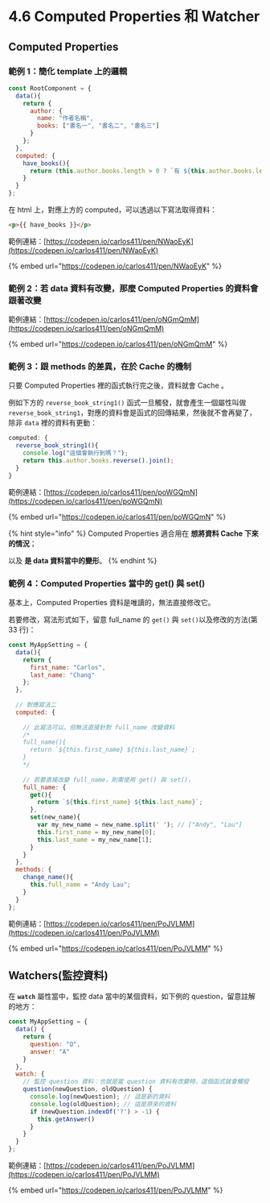 # 4.6 Computed Properties 和 Watcher

## Computed Properties



### 範例 1：簡化 template 上的邏輯

```javascript
const RootComponent = {
  data(){
    return {
      author: {
        name: "作者名稱",
        books: ["書名一", "書名二", "書名三"]
      }
    };
  },
  computed: {
    have_books(){
      return (this.author.books.length > 0 ? `有 ${this.author.books.length} 本書` : "沒有書");
    }
  }
};
```

在 html 上，對應上方的 computed，可以透過以下寫法取得資料：

```html
<p>{{ have_books }}</p>
```



範例連結：[https://codepen.io/carlos411/pen/NWaoEyK](https://codepen.io/carlos411/pen/NWaoEyK)

{% embed url="https://codepen.io/carlos411/pen/NWaoEyK" %}



### 範例 2：若 data 資料有改變，那麼 Computed Properties 的資料會跟著改變



範例連結：[https://codepen.io/carlos411/pen/oNGmQmM](https://codepen.io/carlos411/pen/oNGmQmM)

{% embed url="https://codepen.io/carlos411/pen/oNGmQmM" %}



### 範例 3：跟 methods 的差異，在於 Cache 的機制

只要 Computed Properties 裡的函式執行完之後，資料就會 Cache 。

例如下方的 `reverse_book_string1()` 函式一旦觸發，就會產生一個屬性叫做 `reverse_book_string1`，對應的資料會是函式的回傳結果，然後就不會再變了，除非 `data` 裡的資料有更動：

```javascript
computed: {
  reverse_book_string1(){
    console.log("這個會執行到嗎？");
    return this.author.books.reverse().join();
  }
}
```



範例連結：[https://codepen.io/carlos411/pen/poWGQmN](https://codepen.io/carlos411/pen/poWGQmN)

{% embed url="https://codepen.io/carlos411/pen/poWGQmN" %}



{% hint style="info" %}
Computed Properties 適合用在 **想將資料 Cache 下來的情況**；

以及 **是 data 資料當中的變形**。
{% endhint %}



### 範例 4：Computed Properties 當中的 get() 與 set()

基本上，Computed Properties 資料是唯讀的，無法直接修改它。

若要修改，寫法形式如下，留意 full\_name 的 `get()` 與 `set()`以及修改的方法(第 33 行)：

```javascript
const MyAppSetting = {
  data(){
    return {
      first_name: "Carlos",
      last_name: "Chang"
    };
  },
  
  // 對應寫法二
  computed: {
    
    // 此寫法可以，但無法直接針對 full_name 改變資料
    /*
    full_name(){
      return `${this.first_name} ${this.last_name}`;
    }
    */
    
    // 若要直接改變 full_name，則需使用 get() 與 set()，
    full_name: {
      get(){
        return `${this.first_name} ${this.last_name}`;
      },
      set(new_name){
        var my_new_name = new_name.split(' '); // ["Andy", "Lau"]
        this.first_name = my_new_name[0];
        this.last_name = my_new_name[1];
      }
    }
  },
  methods: {
    change_name(){
      this.full_name = "Andy Lau";
    }
  }
};
```



範例連結：[https://codepen.io/carlos411/pen/PoJVLMM](https://codepen.io/carlos411/pen/PoJVLMM)

{% embed url="https://codepen.io/carlos411/pen/PoJVLMM" %}



## Watchers(監控資料)

在 **`watch`** 屬性當中，監控 data 當中的某個資料，如下例的 question，留意註解的地方：

```javascript
const MyAppSetting = {
  data() {
    return {
      question: "Q",
      answer: "A"
    }
  },
  watch: {
    // 監控 question 資料：也就是當 question 資料有改變時，這個函式就會觸發
    question(newQuestion, oldQuestion) {
      console.log(newQuestion); // 這是新的資料
      console.log(oldQuestion); // 這是原來的資料
      if (newQuestion.indexOf('?') > -1) {
        this.getAnswer()
      }
    }
  }
};
```



範例連結：[https://codepen.io/carlos411/pen/PoJVLMM](https://codepen.io/carlos411/pen/PoJVLMM)

{% embed url="https://codepen.io/carlos411/pen/PoJVLMM" %}



